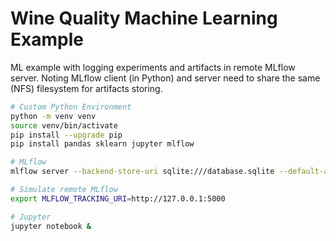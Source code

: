 # Wine Quality Machine Learning Example

ML example with logging experiments and artifacts in remote MLflow server. Noting MLflow client (in Python) and server need to share the same (NFS) filesystem for artifacts storing.

```bash
# Custom Python Environment
python -m venv venv
source venv/bin/activate
pip install --upgrade pip
pip install pandas sklearn jupyter mlflow

# MLflow
mlflow server --backend-store-uri sqlite:///database.sqlite --default-artifact-root $(pwd)/mlruns &

# Simulate remote MLflow
export MLFLOW_TRACKING_URI=http://127.0.0.1:5000

# Jupyter
jupyter notebook &
```
